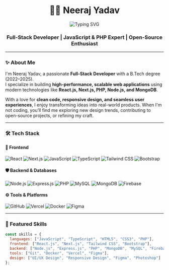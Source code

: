 <h1 align="center">👨‍💻 Neeraj Yadav</h1>
<div align="center">
  <img src="https://readme-typing-svg.demolab.com?font=Fira+Code&weight=600&size=22&duration=3000&pause=1000&color=22D3EE&center=true&vCenter=true&width=500&lines=Full-Stack+Developer;React+%7C+Next.js+Specialist;JavaScript+%26+PHP+Enthusiast;UI%2FUX+Designer;Open-Source+Contributor" alt="Typing SVG" />
</div>

<h3 align="center">Full-Stack Developer | JavaScript & PHP Expert | Open-Source Enthusiast</h3>

---

### ✨ About Me

I'm Neeraj Yadav, a passionate **Full-Stack Developer** with a B.Tech degree (2022–2025).  
I specialize in building **high-performance, scalable web applications** using modern technologies like **React.js, Next.js, PHP, Node.js, and MongoDB**.  

With a love for **clean code, responsive design, and seamless user experiences**, I enjoy transforming ideas into real-world products. When I'm not coding, you’ll find me exploring new design trends, contributing to open-source projects, or refining my craft.

---

### 🛠️ Tech Stack

#### 🚀 Frontend
![React](https://img.shields.io/badge/React-20232A?style=for-the-badge&logo=react&logoColor=61DAFB)
![Next.js](https://img.shields.io/badge/Next.js-000000?style=for-the-badge&logo=next.js&logoColor=white)
![JavaScript](https://img.shields.io/badge/JavaScript-F7DF1E?style=for-the-badge&logo=javascript&logoColor=black)
![TypeScript](https://img.shields.io/badge/TypeScript-007ACC?style=for-the-badge&logo=typescript&logoColor=white)
![Tailwind CSS](https://img.shields.io/badge/Tailwind_CSS-38B2AC?style=for-the-badge&logo=tailwind-css&logoColor=white)
![Bootstrap](https://img.shields.io/badge/Bootstrap-7952B3?style=for-the-badge&logo=bootstrap&logoColor=white)

#### 🛡 Backend & Databases
![Node.js](https://img.shields.io/badge/Node.js-339933?style=for-the-badge&logo=node.js&logoColor=white)
![Express.js](https://img.shields.io/badge/Express.js-000000?style=for-the-badge&logo=express&logoColor=white)
![PHP](https://img.shields.io/badge/PHP-777BB4?style=for-the-badge&logo=php&logoColor=white)
![MySQL](https://img.shields.io/badge/MySQL-4479A1?style=for-the-badge&logo=mysql&logoColor=white)
![MongoDB](https://img.shields.io/badge/MongoDB-4EA94B?style=for-the-badge&logo=mongodb&logoColor=white)
![Firebase](https://img.shields.io/badge/Firebase-FFCA28?style=for-the-badge&logo=firebase&logoColor=black)

#### ⚙️ Tools & Platforms
![GitHub](https://img.shields.io/badge/GitHub-100000?style=for-the-badge&logo=github&logoColor=white)
![Vercel](https://img.shields.io/badge/Vercel-000000?style=for-the-badge&logo=vercel&logoColor=white)
![Docker](https://img.shields.io/badge/Docker-2496ED?style=for-the-badge&logo=docker&logoColor=white)
![Figma](https://img.shields.io/badge/Figma-F24E1E?style=for-the-badge&logo=figma&logoColor=white)

---

### 📌 Featured Skills

```javascript
const skills = {
  languages: ["JavaScript", "TypeScript", "HTML5", "CSS3", "PHP"],
  frontend: ["React.js", "Next.js", "Tailwind CSS", "Bootstrap"],
  backend: ["Node.js", "Express.js", "PHP", "MongoDB", "MySQL", "Firebase"],
  tools: ["Git", "Docker", "Vercel", "Figma"],
  design: ["UI/UX Design", "Responsive Design", "Figma", "Photoshop"]
};
